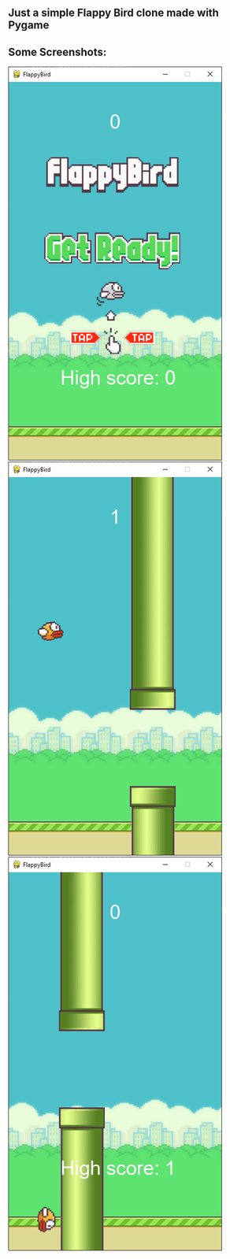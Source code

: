 ## Just a simple Flappy Bird clone made with Pygame

## Some Screenshots:
![Starting screen](https://github.com/PatrykCieszynski/Pygame_FlappyBird/blob/master/1.png)
![Game](https://github.com/PatrykCieszynski/Pygame_FlappyBird/blob/master/2.png)
![Game Over](https://github.com/PatrykCieszynski/Pygame_FlappyBird/blob/master/3.png)

